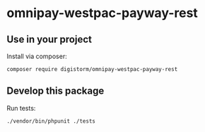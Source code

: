 # omnipay-westpac-payway-rest

## Use in your project
Install via composer:

```
composer require digistorm/omnipay-westpac-payway-rest
```

## Develop this package
Run tests:
```
./vendor/bin/phpunit ./tests
```